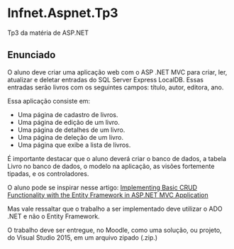 # Infnet.Aspnet.Tp3
Tp3 da matéria de ASP.NET

## Enunciado

O aluno deve criar uma aplicação web com o ASP .NET MVC para criar, ler, atualizar e deletar entradas do SQL Server Express LocalDB. Essas entradas serão livros com os seguintes campos: título, autor, editora, ano.

Essa aplicação consiste em:

- Uma página de cadastro de livros.
- Uma página de edição de um livro.
- Uma página de detalhes de um livro.
- Uma página de deleção de um livro.
- Uma página que exibe a lista de livros.

É importante destacar que o aluno deverá criar o banco de dados, a tabela Livro no banco de dados, o modelo na aplicação, as visões fortemente tipadas, e os controladores.

O aluno pode se inspirar nesse artigo: [Implementing Basic CRUD Functionality with the Entity Framework in ASP.NET MVC Application](https://www.asp.net/mvc/overview/getting-started/getting-started-with-ef-using-mvc/implementing-basic-crud-functionality-with-the-entity-framework-in-asp-net-mvc-application)

Mas vale ressaltar que o trabalho a ser implementado deve utilizar o ADO .NET e não o Entity Framework.

O trabalho deve ser entregue, no Moodle, como uma solução, ou projeto, do Visual Studio 2015, em um arquivo zipado (.zip.)
